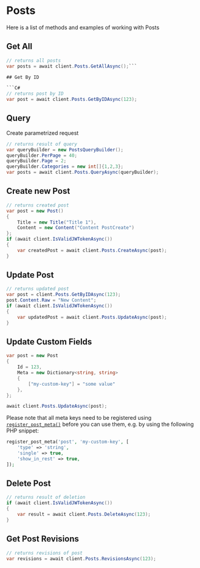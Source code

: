 # Posts

Here is a list of methods and examples of working with Posts

## Get All

```C#
// returns all posts
var posts = await client.Posts.GetAllAsync();```

## Get By ID

```C#
// returns post by ID
var post = await client.Posts.GetByIDAsync(123);
```

## Query
Create parametrized request
```C#
// returns result of query
var queryBuilder = new PostsQueryBuilder();
queryBuilder.PerPage = 40;
queryBuilder.Page = 2;
queryBuilder.Categories = new int[]{1,2,3};
var posts = await client.Posts.QueryAsync(queryBuilder);
```

## Create new Post

```C#
// returns created post
var post = new Post()
{
    Title = new Title("Title 1"),
    Content = new Content("Content PostCreate")
};
if (await client.IsValidJWTokenAsync())
{
    var createdPost = await client.Posts.CreateAsync(post);
}
```

## Update Post

```C#
// returns updated post
var post = client.Posts.GetByIDAsync(123);
post.Content.Raw = "New Content";
if (await client.IsValidJWTokenAsync())
{
    var updatedPost = await client.Posts.UpdateAsync(post);
}
```

## Update Custom Fields

```C#
var post = new Post
{
    Id = 123,
    Meta = new Dictionary<string, string>
    {
        ["my-custom-key"] = "some value"
    },
};

await client.Posts.UpdateAsync(post);
```

Please note that all meta keys need to be registered using [`register_post_meta()`](https://developer.wordpress.org/reference/functions/register_post_meta/) before you can use them, e.g. by using the following PHP snippet:

```php
register_post_meta('post', 'my-custom-key', [
	'type' => 'string',
	'single' => true,
	'show_in_rest' => true,
]);
```

## Delete Post

```C#
// returns result of deletion
if (await client.IsValidJWTokenAsync())
{
    var result = await client.Posts.DeleteAsync(123);
}
```

## Get Post Revisions

```C#
// returns revisions of post
var revisions = await client.Posts.RevisionsAsync(123);
```